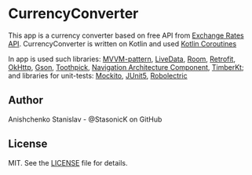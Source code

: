 CurrencyConverter
========

This app is a currency converter based on free API from [Exchange Rates API][1].
CurrencyConverter is written on Kotlin and used [Kotlin Coroutines][2]

In app is used such libraries:
[MVVM-pattern][3], [LiveData][4], [Room][5], [Retrofit][6], [OkHttp][7], [Gson][8], [Toothpick][9], [Navigation Architecture Component][10], [TimberKt][11];
and libraries for unit-tests: [Mockito][12], [JUnit5][13], [Robolectric][14]


Author
------
Anishchenko Stanislav - @StasonicK on GitHub

License
-------
MIT. See the [LICENSE][15] file for details.

[1]: https://exchangeratesapi.io
[2]: https://kotlinlang.org/docs/reference/coroutines/coroutines-guide.html
[3]: https://ru.wikipedia.org/wiki/Model-View-ViewModel 
[4]: https://developer.android.com/topic/libraries/architecture/livedata
[5]: https://developer.android.com/topic/libraries/architecture/room 
[6]: https://square.github.io/retrofit/ 
[7]: https://square.github.io/okhttp/
[8]: https://github.com/google/gson
[9]: https://github.com/stephanenicolas/toothpick
[10]: https://developer.android.com/guide/navigation/navigation-getting-started
[11]: https://github.com/ajalt/timberkt
[12]: https://site.mockito.org/
[13]: https://junit.org/junit5/docs/current/user-guide/
[14]: http://robolectric.org/
[15]: https://github.com/StasonicK/CurrencyConverter/blob/feature/unit_tests/LICENSE

